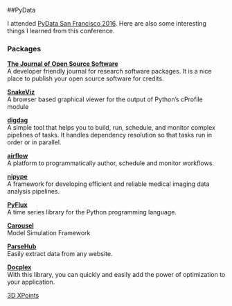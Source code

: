 ##PyData 

I attended [PyData San Francisco 2016](http://pydata.org/sfo2016/). Here are also some interesting things I learned from this conference.  


### Packages  
[**The Journal of Open Source Software**](http://joss.theoj.org/about)  
A developer friendly journal for research software packages. It is a nice place to publish your open source software for credits.   

[**SnakeViz**](https://jiffyclub.github.io/snakeviz/)  
A browser based graphical viewer for the output of Python’s cProfile module

[**digdag**](https://github.com/treasure-data/digdag)  
A simple tool that helps you to build, run, schedule, and monitor complex pipelines of tasks. It handles dependency resolution so that tasks run in order or in parallel.  

[**airflow**](https://github.com/apache/incubator-airflow)  
A platform to programmatically author, schedule and monitor workflows.  

[**nipype**](https://github.com/nipy/nipype)  
A framework for developing efficient and reliable medical imaging data analysis pipelines.  

[**PyFlux**](https://github.com/RJT1990/pyflux)  
A time series library for the Python programming language.  

[**Carousel**](https://github.com/SunPower/Carousel)  
Model Simulation Framework  

[**ParseHub**](https://www.parsehub.com/)  
Easily extract data from any website.  

[**Docplex**](https://github.com/IBMDecisionOptimization/docplex-examples)   
With this library, you can quickly and easily add the power of optimization to your application.   

[3D XPoints](https://en.wikipedia.org/wiki/3D_XPoint)

